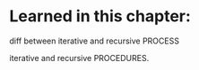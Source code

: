 # Learned in this chapter:

diff between iterative and recursive PROCESS

iterative and recursive PROCEDURES.